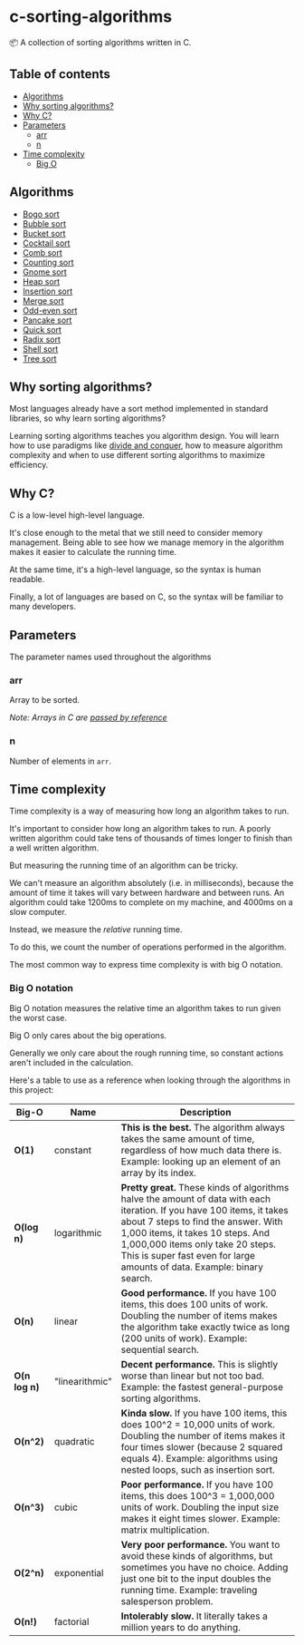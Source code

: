 # c-sorting-algorithms

📦 A collection of sorting algorithms written in C.

## Table of contents

* [Algorithms](#algorithms)
* [Why sorting algorithms?](#why-sorting-algorithms)
* [Why C?](#why-c)
* [Parameters](#parameters)
   * [arr](#arr)
   * [n](#n)
* [Time complexity](#time-complexity)
   * [Big O](#big-o)

## <a name="algorithms"></a> Algorithms

- [Bogo sort](/algorithms/bogo_sort.h)
- [Bubble sort](/algorithms/bubble_sort.h)
- [Bucket sort](/algorithms/bucket_sort.h)
- [Cocktail sort](/algorithms/cocktail_sort.h)
- [Comb sort](/algorithms/comb_sort.h)
- [Counting sort](/algorithms/counting_sort.h)
- [Gnome sort](/algorithms/gnome_sort.h)
- [Heap sort](/algorithms/heap_sort.h)
- [Insertion sort](/algorithms/insertion_sort.h)
- [Merge sort](/algorithms/merge_sort.h)
- [Odd-even sort](/algorithms/odd_even_sort.h)
- [Pancake sort](/algorithms/pancake_sort.h)
- [Quick sort](/algorithms/quick_sort.h)
- [Radix sort](/algorithms/radix_sort.h)
- [Shell sort](/algorithms/shell_sort.h)
- [Tree sort](/algorithms/tree_sort.h)


## <a name="why-sorting-algorithms"></a> Why sorting algorithms?

Most languages already have a sort method implemented in standard libraries, so why learn sorting algorithms?

Learning sorting algorithms teaches you algorithm design. You will learn how to use paradigms like [divide and conquer](https://en.wikipedia.org/wiki/Divide_and_conquer_algorithm), how to measure algorithm complexity and when to use different sorting algorithms to maximize efficiency.

## <a name="why-c"></a> Why C?

C is a low-level high-level language.

It's close enough to the metal that we still need to consider memory management. Being able to see how we manage memory in the algorithm makes it easier to calculate the running time.

At the same time, it's a high-level language, so the syntax is human readable.

Finally, a lot of languages are based on C, so the syntax will be familiar to many developers.

## <a name="parameters"></a>Parameters

The parameter names used throughout the algorithms

### <a name="arr"></a>arr

Array to be sorted.

*Note: Arrays in C are [passed by reference](https://stackoverflow.com/a/1106977/4939630)*

### <a name="n"></a>n

Number of elements in `arr`.

## <a name="time-complexity"></a> Time complexity

Time complexity is a way of measuring how long an algorithm takes to run.

It's important to consider how long an algorithm takes to run. A poorly written algorithm could take tens of thousands of times longer to finish than a well written algorithm.

But measuring the running time of an algorithm can be tricky.

We can't measure an algorithm absolutely (i.e. in milliseconds), because the amount of time it takes will vary between hardware and between runs. An algorithm could take 1200ms to complete on my machine, and 4000ms on a slow computer.

Instead, we measure the *relative* running time.

To do this, we count the number of operations performed in the algorithm.

The most common way to express time complexity is with big O notation.

### <a name="big-o"></a> Big O notation

Big O notation measures the relative time an algorithm takes to run given the worst case.

Big O only cares about the big operations.

Generally we only care about the rough running time, so constant actions aren't included in the calculation.

Here's a table to use as a reference when looking through the algorithms in this project:

Big-O | Name | Description
------| ---- | -----------
**O(1)** | constant | **This is the best.** The algorithm always takes the same amount of time, regardless of how much data there is. Example: looking up an element of an array by its index.
**O(log n)** | logarithmic | **Pretty great.** These kinds of algorithms halve the amount of data with each iteration. If you have 100 items, it takes about 7 steps to find the answer. With 1,000 items, it takes 10 steps. And 1,000,000 items only take 20 steps. This is super fast even for large amounts of data. Example: binary search.
**O(n)** | linear | **Good performance.** If you have 100 items, this does 100 units of work. Doubling the number of items makes the algorithm take exactly twice as long (200 units of work). Example: sequential search.
**O(n log n)** | "linearithmic" | **Decent performance.** This is slightly worse than linear but not too bad. Example: the fastest general-purpose sorting algorithms.
**O(n^2)** | quadratic | **Kinda slow.** If you have 100 items, this does 100^2 = 10,000 units of work. Doubling the number of items makes it four times slower (because 2 squared equals 4). Example: algorithms using nested loops, such as insertion sort.
**O(n^3)** | cubic | **Poor performance.** If you have 100 items, this does 100^3 = 1,000,000 units of work. Doubling the input size makes it eight times slower. Example: matrix multiplication.
**O(2^n)** | exponential | **Very poor performance.** You want to avoid these kinds of algorithms, but sometimes you have no choice. Adding just one bit to the input doubles the running time. Example: traveling salesperson problem.
**O(n!)** | factorial | **Intolerably slow.** It literally takes a million years to do anything.
